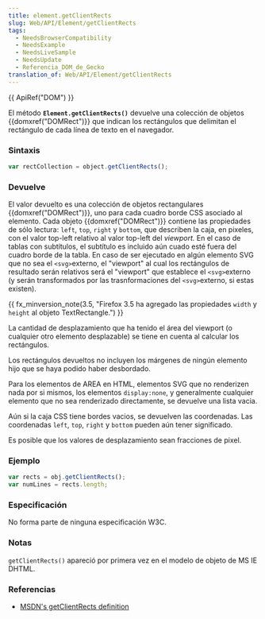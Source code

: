 ```yaml
---
title: element.getClientRects
slug: Web/API/Element/getClientRects
tags:
  - NeedsBrowserCompatibility
  - NeedsExample
  - NeedsLiveSample
  - NeedsUpdate
  - Referencia_DOM_de_Gecko
translation_of: Web/API/Element/getClientRects
---
```

{{ ApiRef("DOM") }}

El método **`Element.getClientRects()`** devuelve una colección de objetos {{domxref("DOMRect")}} que indican los rectángulos que delimitan el rectángulo de cada línea de texto en el navegador.

### Sintaxis

```js
var rectCollection = object.getClientRects();
```

### Devuelve

El valor devuelto es una colección de objetos rectangulares {{domxref("DOMRect")}}, uno para cada cuadro borde CSS asociado al elemento. Cada objeto {{domxref("DOMRect")}} contiene las propiedades de sólo lectura: `left`, `top`, `right` y `bottom`, que describen la caja, en pixeles, con el valor top-left relativo al valor top-left del _viewport._ En el caso de tablas con subtítulos, el subtítulo es incluido aún cuado esté fuera del cuadro borde de la tabla. En caso de ser ejecutado en algún elemento SVG que no sea el `<svg>`externo, el "viewport" al cual los rectángulos de resultado serán relativos será el "viewport" que establece el `<svg>`externo (y serán transformados por las trasnformaciones del `<svg>`externo, si estas existen).

{{ fx_minversion_note(3.5, "Firefox 3.5 ha agregado las propiedades <code>width</code> y <code>height</code> al objeto TextRectangle.") }}

La cantidad de desplazamiento que ha tenido el área del viewport (o cualquier otro elemento desplazable) se tiene en cuenta al calcular los rectángulos.

Los rectángulos devueltos no incluyen los márgenes de ningún elemento hijo que se haya podido haber desbordado.

Para los elementos de AREA en HTML, elementos SVG que no renderizen nada por si mismos, los elementos `display:none`, y generalmente cualquier elemento que no sea renderizado directamente, se devuelve una lista vacia.

Aún si la caja CSS tiene bordes vacios, se devuelven las coordenadas. Las coordenadas `left`, `top`, `right` y `bottom` pueden aún tener significado.

Es posible que los valores de desplazamiento sean fracciones de pixel.

### Ejemplo

```js
var rects = obj.getClientRects();
var numLines = rects.length;
```

### Especificación

No forma parte de ninguna especificación W3C.

### Notas

`getClientRects()` apareció por primera vez en el modelo de objeto de MS IE DHTML.

### Referencias

- [MSDN's getClientRects definition](http://msdn2.microsoft.com/en-us/library/ms536435.aspx)
